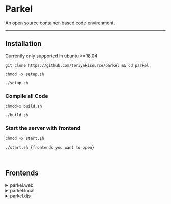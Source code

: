 <h1>Parkel</h1> 
<p>An open source container-based code envirenment.</p>

<hr>

<h2>Installation</h2>
<p>Currently only supported in ubuntu >=18.04
<br>

```git clone https://github.com/teriyakisource/parkel && cd parkel```

```chmod +x setup.sh```

```./setup.sh```

<h3>Compile all Code</h3>

```chmod+x build.sh```

```./build.sh```

<h3>Start the server with frontend</h3>

```chmod +x start.sh```

```./start.sh {frontends you want to open}```

<br>
<h2>Frontends</h2>

<details>
<summary>parkel.web</summary>
<br>
A web IDE written in HTML CSS JS using microsoft's monaco editor framework
</details>

<details>
<summary>parkel.local</summary>
<br>
A CLI tool written in rust that runs locally
</details>

<details>
<summary>parkel.djs</summary>
<br>
A Discord Bot because its (barely) possible
</details>


